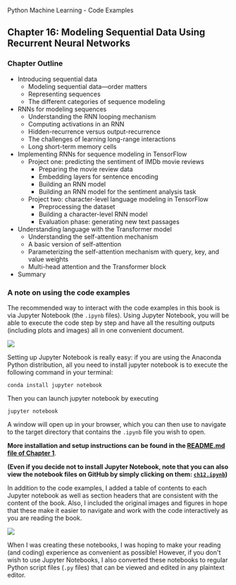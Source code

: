 Python Machine Learning - Code Examples


##  Chapter 16: Modeling Sequential Data Using Recurrent Neural Networks


### Chapter Outline

- Introducing sequential data
  - Modeling sequential data—order matters
  - Representing sequences
  - The different categories of sequence modeling
- RNNs for modeling sequences
  - Understanding the RNN looping mechanism
  - Computing activations in an RNN
  - Hidden-recurrence versus output-recurrence
  - The challenges of learning long-range interactions
  - Long short-term memory cells
- Implementing RNNs for sequence modeling in TensorFlow
  - Project one: predicting the sentiment of IMDb movie reviews
    - Preparing the movie review data
    - Embedding layers for sentence encoding
    - Building an RNN model
    - Building an RNN model for the sentiment analysis task
  - Project two: character-level language modeling in TensorFlow
    - Preprocessing the dataset
    - Building a character-level RNN model
    - Evaluation phase: generating new text passages
- Understanding language with the Transformer model
  - Understanding the self-attention mechanism
  - A basic version of self-attention
  - Parameterizing the self-attention mechanism with query, key, and value weights
  - Multi-head attention and the Transformer block
- Summary

### A note on using the code examples

The recommended way to interact with the code examples in this book is via Jupyter Notebook (the `.ipynb` files). Using Jupyter Notebook, you will be able to execute the code step by step and have all the resulting outputs (including plots and images) all in one convenient document.

![](../ch02/images/jupyter-example-1.png)



Setting up Jupyter Notebook is really easy: if you are using the Anaconda Python distribution, all you need to install jupyter notebook is to execute the following command in your terminal:

    conda install jupyter notebook

Then you can launch jupyter notebook by executing

    jupyter notebook

A window will open up in your browser, which you can then use to navigate to the target directory that contains the `.ipynb` file you wish to open.

**More installation and setup instructions can be found in the [README.md file of Chapter 1](../ch01/README.md)**.

**(Even if you decide not to install Jupyter Notebook, note that you can also view the notebook files on GitHub by simply clicking on them: [`ch12.ipynb`](ch12.ipynb))**

In addition to the code examples, I added a table of contents to each Jupyter notebook as well as section headers that are consistent with the content of the book. Also, I included the original images and figures in hope that these make it easier to navigate and work with the code interactively as you are reading the book.

![](../ch02/images/jupyter-example-2.png)


When I was creating these notebooks, I was hoping to make your reading (and coding) experience as convenient as possible! However, if you don't wish to use Jupyter Notebooks, I also converted these notebooks to regular Python script files (`.py` files) that can be viewed and edited in any plaintext editor. 
